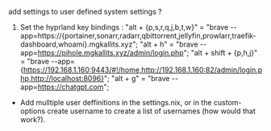add settings to user defined system settings ?

1. Set the hyprland key bindings :
    "alt + {p,s,r,q,j,b,t,w}" = "brave --app=https://{portainer,sonarr,radarr,qbittorrent,jellyfin,prowlarr,traefik-dashboard,whoami}.mgkallits.xyz";
    "alt + h" = "brave --app=https://pihole.mgkallits.xyz/admin/login.php";
    "alt + shift + {p,h,j}" = "brave --app={https://192.168.1.160:9443/#!/home,http://192.168.1.160:82/admin/login.php,http://localhost:8096}";
    "alt + g" = "brave --app=https://chatgpt.com";


- Add mulltiple user deffinitions in the settings.nix, or in the custom-options create username to create a list of usernames (how would that work?).
